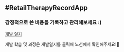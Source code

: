 ## #RetailTherapyRecordApp

### 감정적으로 쓴 비용을 기록하고 관리해보세요 :)

[개발 일지](https://organic-shingle-94f.notion.site/yeop96_iOS-d7589f69d1e342398f0f6a94f2661a8f)

개발 학습 및 과정은 개발일지를 클릭해 노션에서 확인해주세요!🦊
